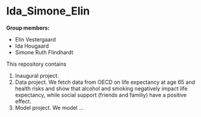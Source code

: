 # Ida_Simone_Elin

**Group members:**
- Elin Vestergaard
- Ida Hougaard
- Simone Ruth Flindhardt

This repository contains  
1. Inaugural project. 
2. Data project. We fetch data from OECD on life expectancy at age 65 and health risks and show that alcohol and smoking negatively impact life expectancy, while social support (friends and familiy) have a positive effect.
3. Model project. We model ...
